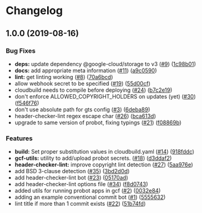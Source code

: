 # Changelog

## 1.0.0 (2019-08-16)


### Bug Fixes

* **deps:** update dependency @google-cloud/storage to v3 ([#9](https://www.github.com/googleapis/repo-automation-bots/issues/9)) ([1c98b01](https://www.github.com/googleapis/repo-automation-bots/commit/1c98b01))
* **docs:** add appropriate meta information ([#11](https://www.github.com/googleapis/repo-automation-bots/issues/11)) ([a9c0590](https://www.github.com/googleapis/repo-automation-bots/commit/a9c0590))
* **lint:** get linting working ([#8](https://www.github.com/googleapis/repo-automation-bots/issues/8)) ([70a6bcd](https://www.github.com/googleapis/repo-automation-bots/commit/70a6bcd))
* allow webhook secret to be specified ([#19](https://www.github.com/googleapis/repo-automation-bots/issues/19)) ([55d00cf](https://www.github.com/googleapis/repo-automation-bots/commit/55d00cf))
* cloudbuild needs to compile before deploying ([#24](https://www.github.com/googleapis/repo-automation-bots/issues/24)) ([b7c2e19](https://www.github.com/googleapis/repo-automation-bots/commit/b7c2e19))
* don't enforce ALLOWED_COPYRIGHT_HOLDERS on updates (yet) ([#30](https://www.github.com/googleapis/repo-automation-bots/issues/30)) ([f546f76](https://www.github.com/googleapis/repo-automation-bots/commit/f546f76))
* don't use absolute path for gts config ([#3](https://www.github.com/googleapis/repo-automation-bots/issues/3)) ([6deba89](https://www.github.com/googleapis/repo-automation-bots/commit/6deba89))
* header-checker-lint regex escape char ([#26](https://www.github.com/googleapis/repo-automation-bots/issues/26)) ([bca613d](https://www.github.com/googleapis/repo-automation-bots/commit/bca613d))
* upgrade to same version of probot, fixing typings ([#21](https://www.github.com/googleapis/repo-automation-bots/issues/21)) ([f08869b](https://www.github.com/googleapis/repo-automation-bots/commit/f08869b))


### Features

* **build:** Set proper substitution values in cloudbuild.yaml ([#14](https://www.github.com/googleapis/repo-automation-bots/issues/14)) ([918fddc](https://www.github.com/googleapis/repo-automation-bots/commit/918fddc))
* **gcf-utils:** utility to add/upload probot secrets. ([#18](https://www.github.com/googleapis/repo-automation-bots/issues/18)) ([d3ddaf2](https://www.github.com/googleapis/repo-automation-bots/commit/d3ddaf2))
* **header-checker-lint:** improve copyright lint detection ([#27](https://www.github.com/googleapis/repo-automation-bots/issues/27)) ([5aa976e](https://www.github.com/googleapis/repo-automation-bots/commit/5aa976e))
* add BSD 3-clause detection ([#35](https://www.github.com/googleapis/repo-automation-bots/issues/35)) ([3bd2d0d](https://www.github.com/googleapis/repo-automation-bots/commit/3bd2d0d))
* add header-checker-lint bot ([#23](https://www.github.com/googleapis/repo-automation-bots/issues/23)) ([05170ad](https://www.github.com/googleapis/repo-automation-bots/commit/05170ad))
* add header-checker-lint options file ([#34](https://www.github.com/googleapis/repo-automation-bots/issues/34)) ([f8d0743](https://www.github.com/googleapis/repo-automation-bots/commit/f8d0743))
* added utils for running probot apps in gcf ([#2](https://www.github.com/googleapis/repo-automation-bots/issues/2)) ([0032e84](https://www.github.com/googleapis/repo-automation-bots/commit/0032e84))
* adding an example conventional commit bot ([#1](https://www.github.com/googleapis/repo-automation-bots/issues/1)) ([5555632](https://www.github.com/googleapis/repo-automation-bots/commit/5555632))
* lint title if more than 1 commit exists ([#22](https://www.github.com/googleapis/repo-automation-bots/issues/22)) ([51b74fd](https://www.github.com/googleapis/repo-automation-bots/commit/51b74fd))

